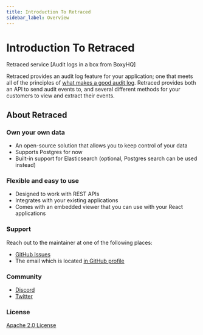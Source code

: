 ```yaml
---
title: Introduction To Retraced
sidebar_label: Overview
---
```


# Introduction To Retraced

Retraced service [Audit logs in a box from BoxyHQ]

Retraced provides an audit log feature for your application; one that meets all of the principles of [what makes a good audit log](/docs/retraced/how-to-audit-log). Retraced provides both an API to send audit events to, and several different methods for your customers to view and extract their events.

## About Retraced

### Own your own data​

- An open-source solution that allows you to keep control of your data
- Supports Postgres for now
- Built-in support for Elasticsearch (optional, Postgres search can be used instead)

### Flexible and easy to use​

- Designed to work with REST APIs
- Integrates with your existing applications
- Comes with an embedded viewer that you can use with your React applications

### Support

Reach out to the maintainer at one of the following places:

- [GitHub Issues](https://github.com/retracedhq/retraced/issues)
- The email which is located [in GitHub profile](https://github.com/deepakprabhakara)

### Community

- [Discord](https://discord.gg/uyb7pYt4Pa)
- [Twitter](https://twitter.com/boxyhq)

### License

[Apache 2.0 License](https://github.com/retracedhq/retraced/blob/master/LICENSE)
